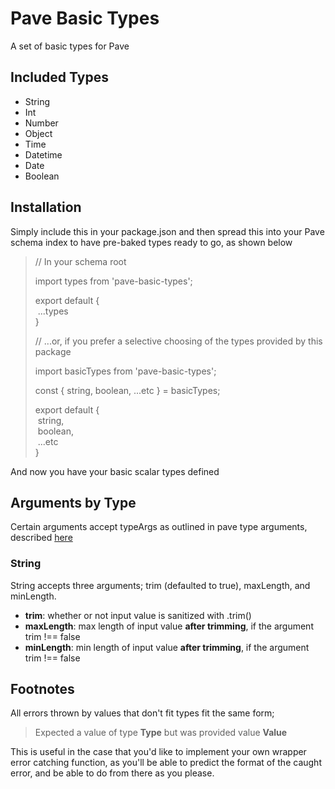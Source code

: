 # Pave Basic Types
A set of basic types for Pave

## Included Types

- String
- Int
- Number
- Object
- Time
- Datetime
- Date
- Boolean

## Installation

Simply include this in your package.json and then spread this into your Pave schema index to have pre-baked types ready to go, as shown below


> // In your schema root
>
> import types from 'pave-basic-types';
>
> export default {<br>
> &nbsp;...types<br>
> }
>
> // ...or, if you prefer a selective choosing of the types provided by this package
> 
> import basicTypes from 'pave-basic-types';
>
> const { string, boolean, ...etc } = basicTypes;
>
> export default {<br>
> &nbsp;string,<br>
> &nbsp;boolean,<br>
> &nbsp;...etc<br>
> }

And now you have your basic scalar types defined

## Arguments by Type

Certain arguments accept typeArgs as outlined in pave type arguments, described [here](https://pavejs.org/docs/schemas-and-types/scalar-types/#arguments-typeargs)

### String

String accepts three arguments; trim (defaulted to true), maxLength, and minLength.

- **trim**: whether or not input value is sanitized with .trim()
- **maxLength**: max length of input value **after trimming**, if the argument trim !== false
- **minLength**: min length of input value **after trimming**, if the argument trim !== false

## Footnotes

All errors thrown by values that don't fit types fit the same form;

> Expected a value of type **Type** but was provided value **Value**

This is useful in the case that you'd like to implement your own wrapper error catching function, as you'll be able to predict the format of the caught error, and be able to do from there as you please.
